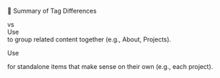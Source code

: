🧠 Summary of Tag Differences
<section> vs <article>
Use <section> to group related content together (e.g., About, Projects).

Use <article> for standalone items that make sense on their own (e.g., each project).
<!-- https://vscode.dev/profile/github/d68db2f81b56abc0b3d2b53a01482b09  -->